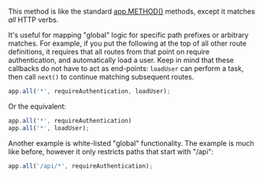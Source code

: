 This method is like the standard [app.METHOD()](#app.METHOD) methods,
except it matches _all_ HTTP verbs. 

It's useful for mapping "global" logic for specific path prefixes or arbitrary matches.
For example, if you put the following at the top of all other
route definitions, it requires that all routes from that point on
require authentication, and automatically load a user. Keep in mind
that these callbacks do not have to act as end-points: `loadUser`
can perform a task, then call `next()` to continue matching subsequent
routes.

```js
app.all('*', requireAuthentication, loadUser);
```

Or the equivalent:

```js
app.all('*', requireAuthentication)
app.all('*', loadUser);
```

Another example is white-listed "global" functionality. 
The example is much like before, however it only restricts paths that start with
"/api":

```js
app.all('/api/*', requireAuthentication);
```
